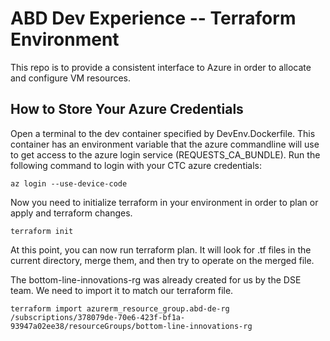 # ABD Dev Experience -- Terraform Environment

This repo is to provide a consistent interface to Azure in order to allocate
and configure VM resources.

## How to Store Your Azure Credentials

Open a terminal to the dev container specified by DevEnv.Dockerfile. This container
has an environment variable that the azure commandline will use to get access to the
azure login service (REQUESTS_CA_BUNDLE). Run the following command to login with
your CTC azure credentials:

`az login --use-device-code`

Now you need to initialize terraform in your environment in order to plan or apply
and terraform changes.

`terraform init`

At this point, you can now run terraform plan. It will look for .tf files in the
current directory, merge them, and then try to operate on the merged file.

The bottom-line-innovations-rg was already created for us by the DSE team. We
need to import it to match our terraform file.

`terraform import azurerm_resource_group.abd-de-rg /subscriptions/378079de-70e6-423f-bf1a-93947a02ee38/resourceGroups/bottom-line-innovations-rg`
